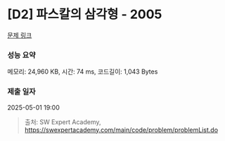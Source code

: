 # [D2] 파스칼의 삼각형 - 2005 

[문제 링크](https://swexpertacademy.com/main/code/problem/problemDetail.do?contestProbId=AV5P0-h6Ak4DFAUq) 

### 성능 요약

메모리: 24,960 KB, 시간: 74 ms, 코드길이: 1,043 Bytes

### 제출 일자

2025-05-01 19:00



> 출처: SW Expert Academy, https://swexpertacademy.com/main/code/problem/problemList.do